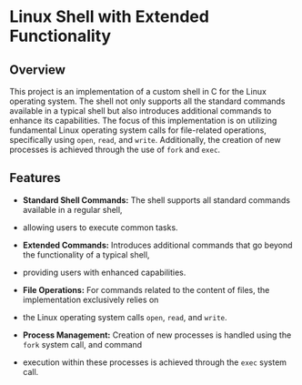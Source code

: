 # Linux Shell with Extended Functionality

## Overview

This project is an implementation of a custom shell in C for the Linux operating system. 
The shell not only supports all the standard commands available in a typical shell but also
introduces additional commands to enhance its capabilities. The focus of this implementation
is on utilizing fundamental Linux operating system calls for file-related operations,
specifically using `open`, `read`, and `write`. Additionally, the creation of new processes
is achieved through the use of `fork` and `exec`.

## Features

- **Standard Shell Commands:** The shell supports all standard commands available in a regular shell,
-  allowing users to execute common tasks.

- **Extended Commands:** Introduces additional commands that go beyond the functionality of a typical shell,
-  providing users with enhanced capabilities.

- **File Operations:** For commands related to the content of files, the implementation exclusively relies on
-  the Linux operating system calls `open`, `read`, and `write`.

- **Process Management:** Creation of new processes is handled using the `fork` system call, and command
-  execution within these processes is achieved through the `exec` system call.
